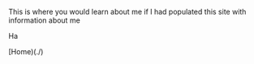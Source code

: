 This is where you would learn about me if I had populated this site with information about me

Ha

[Home)(./)

